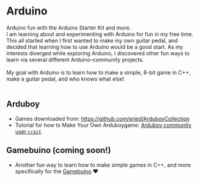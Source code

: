 # Arduino
Arduino fun with the Arduino Starter Kit and more.<br>
I am learning about and experimenting with Arduino for fun in my free time.
This all started when I first wanted to make my own guitar pedal, and decided that learning how to use Arduino would be a good start.
As my interests diverged while exploring Arduino, I discovered other fun ways to learn via several different Arduino-community projects.
<br><br>
My goal with Arduino is to learn how to make a simple, 8-bit game in C++, make a guitar pedal, and who knows what else!
<br><br>

## Arduboy
* Games downloaded from: https://github.com/eried/ArduboyCollection
* Tutorial for how to Make Your Own Arduboygame: [Arduboy community user `crait`](https://community.arduboy.com/t/make-your-own-arduboy-game-part-1-setting-up-your-computer/7924)


## Gamebuino (coming soon!)
* Another fun way to learn how to make simple games in C++, and more specifically for the [Gamebuino](https://gamebuino.com/academy) &hearts;
